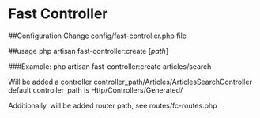 # Fast Controller

##Configuration
Change config/fast-controller.php file

##usage
php artisan fast-controller:create [_path_]

###Example:
php artisan fast-controller:create articles/search

Will be added a controller controller_path/Articles/ArticlesSearchController
default controller_path is Http/Controllers/Generated/

Additionally, will be added router path, see routes/fc-routes.php 

